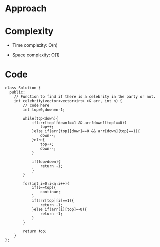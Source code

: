 # Approach
<!-- Describe your approach to solving the problem. -->

# Complexity
- Time complexity: O(n)
<!-- Add your time complexity here, e.g. $$O(n)$$ -->

- Space complexity: O(1)
<!-- Add your space complexity here, e.g. $$O(n)$$ -->

# Code
```
class Solution {
  public:
    // Function to find if there is a celebrity in the party or not.
    int celebrity(vector<vector<int> >& arr, int n) {
        // code here
        int top=0,down=n-1;
        
        while(top<down){
            if(arr[top][down]==1 && arr[down][top]==0){
                top++;
            }else if(arr[top][down]==0 && arr[down][top]==1){
                down--;
            }else{
                top++;
                down--;
            }
            
            if(top>down){
                return -1;
            }
        }
        
        for(int i=0;i<n;i++){
            if(i==top){
                continue;
            }
            if(arr[top][i]==1){
                return -1;
            }else if(arr[i][top]==0){
                return -1;
            }
        }
        
        return top;
    }
};
```
